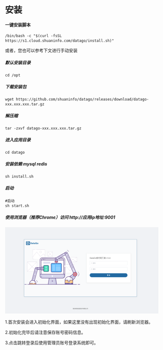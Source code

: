 # 安装

#### 一键安装脚本

```
/bin/bash -c "$(curl -fsSL https://s1.cloud.shuaninfo.com/datago/install.sh)"
```

或者，您也可以参考下文进行手动安装



##### 默认安装目录

```
cd /opt
```



##### 下载安装包

```
wget https://github.com/shuaninfo/datago/releases/download/datago-xxx.xxx.xxx.tar.gz
```



##### 解压缩

```
tar -zxvf datago-xxx.xxx.xxx.tar.gz
```



##### 进入应用目录

```
cd datago
```



##### 安装依赖 mysql redis 

```
sh install.sh
```


##### 启动

```
#启动
sh start.sh

```



##### 使用浏览器（推荐Chrome）访问 http://应用ip地址:9001

![image-20231019181747074](./img/image-20231019181747074.png)



1.首次安装会进入初始化界面，如果这里没有出现初始化界面，请刷新浏览器。

2.初始化完毕后请注意保存账号密码信息。

3.点击跳转登录后使用管理员账号登录系统即可。
